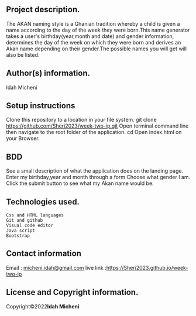 ## Project description.
The AKAN naming style is a Ghanian tradition whereby a child is given a name according to the day of the week they were born.This name generator takes a user's birthday(year,month and date) and gender information, determines the day of the week on which they were born and derives an Akan name depending on their gender.The possible names you will get will also be listed.

## Author(s) information.
   Idah Micheni

## Setup instructions
Clone this repository to a location in your file system. git clone 
https://github.com/Sheri2023/week-two-ip.git
Open terminal command line then navigate to the root folder of the application. cd
Open index.html on your Browser.

## BDD
See a small description of what the application does on the landing page.
Enter my birthday,year and month through a form 
Choose what gender I am.
Click the submit button to see what my Akan name would be.

## Technologies used.
	Css and HTML languages
	Git and github
	Visual code editor
	Java script
	Bootstrap
## Contact information
 Email : micheni.idah@gmail.com
 live link :https://Sheri2023.github.io/week-two-ip
  
## License and Copyright information.
Copyright©2022**Idah Micheni**